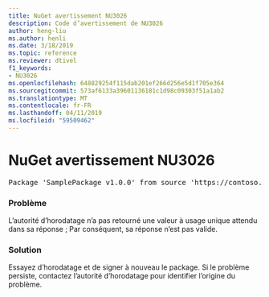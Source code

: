 ```yaml
---
title: NuGet avertissement NU3026
description: Code d’avertissement de NU3026
author: heng-liu
ms.author: henli
ms.date: 3/18/2019
ms.topic: reference
ms.reviewer: dtivel
f1_keywords:
- NU3026
ms.openlocfilehash: 648829254f115dab201ef266d256e5d1f705e364
ms.sourcegitcommit: 573af6133a39601136181c1d98c09303f51a1ab2
ms.translationtype: MT
ms.contentlocale: fr-FR
ms.lasthandoff: 04/11/2019
ms.locfileid: "59509462"
---
```

# <a name="nuget-warning-nu3026"></a>NuGet avertissement NU3026

<pre>Package 'SamplePackage v1.0.0' from source 'https://contoso.com/index.json': The timestamp response is invalid. Nonces did not match.</pre>

### <a name="issue"></a>Problème

L’autorité d’horodatage n’a pas retourné une valeur à usage unique attendu dans sa réponse ; Par conséquent, sa réponse n’est pas valide.


### <a name="solution"></a>Solution

Essayez d’horodatage et de signer à nouveau le package. Si le problème persiste, contactez l’autorité d’horodatage pour identifier l’origine du problème.